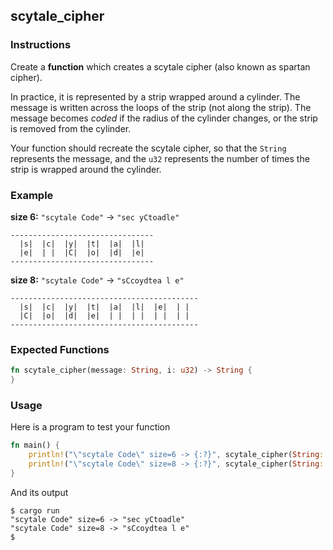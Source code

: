 ## scytale_cipher

### Instructions

Create a **function** which creates a scytale cipher (also known as spartan cipher).

In practice, it is represented by a strip wrapped around a cylinder. The message is written across the loops of the strip (not along the strip). The message becomes _coded_ if the radius of the cylinder changes, or the strip is removed from the cylinder.

Your function should recreate the scytale cipher, so that the `String` represents the message, and the `u32` represents the number of times the strip is wrapped around the cylinder.

### Example

**size 6:** `"scytale Code"` -> `"sec yCtoadle"`

```console
--------------------------------
  |s|  |c|  |y|  |t|  |a|  |l|
  |e|  | |  |C|  |o|  |d|  |e|
--------------------------------
```

**size 8:** `"scytale Code"` -> `"sCcoydtea l e"`

```console
------------------------------------------
  |s|  |c|  |y|  |t|  |a|  |l|  |e|  | |
  |C|  |o|  |d|  |e|  | |  | |  | |  | |
------------------------------------------
```

### Expected Functions

```rust
fn scytale_cipher(message: String, i: u32) -> String {
}
```

### Usage

Here is a program to test your function

```rust
fn main() {
    println!("\"scytale Code\" size=6 -> {:?}", scytale_cipher(String::from("scytale Code"), 6)));
    println!("\"scytale Code\" size=8 -> {:?}", scytale_cipher(String::from("scytale Code"), 8)));
}
```

And its output

```console
$ cargo run
"scytale Code" size=6 -> "sec yCtoadle"
"scytale Code" size=8 -> "sCcoydtea l e"
$
```
